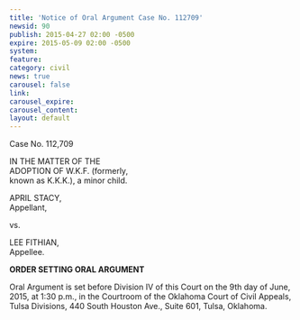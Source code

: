 ```yaml
---
title: 'Notice of Oral Argument Case No. 112709'
newsid: 90
publish: 2015-04-27 02:00 -0500
expire: 2015-05-09 02:00 -0500
system: 
feature: 
category: civil
news: true
carousel: false
link: 
carousel_expire: 
carousel_content: 
layout: default
---
```

<p>Case No. 112,709</p>
<p>IN THE MATTER OF THE<br>
ADOPTION OF W.K.F. (formerly,<br>
known as K.K.K.), a minor child.</p>
<p>APRIL STACY,<br>
Appellant,</p>
<p>vs.</p>
<p>LEE FITHIAN,<br>
Appellee.</p>
<p><strong>ORDER SETTING ORAL ARGUMENT</strong></p>
<p>Oral Argument is set before Division IV of this Court on the 9th day of June,
2015, at 1:30 p.m., in the Courtroom of the Oklahoma Court of Civil Appeals,
Tulsa Divisions, 440 South Houston Ave., Suite 601, Tulsa, Oklahoma.</p>